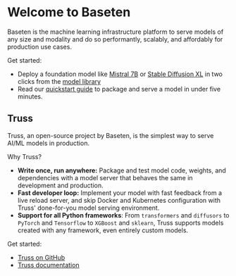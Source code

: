 # Welcome to Baseten

Baseten is the machine learning infrastructure platform to serve models of any size and modality and do so performantly, scalably, and affordably for production use cases.

Get started:

* Deploy a foundation model like [Mistral 7B](https://www.baseten.co/library/mistral-7b-instruct/) or [Stable Diffusion XL](https://www.baseten.co/library/stable-diffusion-xl/) in two clicks from the [model library](https://www.baseten.co/library/)
* Read our [quickstart guide](https://truss.baseten.co/quickstart) to package and serve a model in under five minutes.

## Truss

Truss, an open-source project by Baseten, is the simplest way to serve AI/ML models in production.

Why Truss?

* **Write once, run anywhere:** Package and test model code, weights, and dependencies with a model server that behaves the same in development and production.
* **Fast developer loop:** Implement your model with fast feedback from a live reload server, and skip Docker and Kubernetes configuration with Truss' done-for-you model serving environment.
* **Support for all Python frameworks**: From `transformers` and `diffusors` to `PyTorch` and `Tensorflow` to `XGBoost` and `sklearn`, Truss supports models created with any framework, even entirely custom models.

Get started:

- [Truss on GitHub](https://trussml.com)
- [Truss documentation](https://truss.baseten.co)
